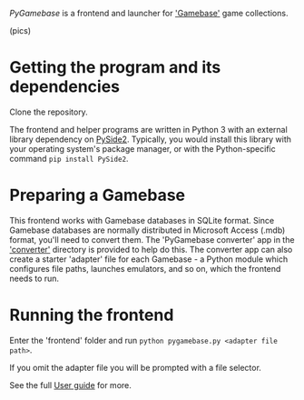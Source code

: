 _PyGamebase_ is a frontend and launcher for ['Gamebase'](https://www.bu22.com/) game collections.

(pics)

# Getting the program and its dependencies

Clone the repository.

The frontend and helper programs are written in Python 3 with an external library dependency on [PySide2](https://pypi.org/project/PySide2/). Typically, you would install this library with your operating system's package manager, or with the Python-specific command `pip install PySide2`.

# Preparing a Gamebase

This frontend works with Gamebase databases in SQLite format. Since Gamebase databases are normally distributed in Microsoft Access (.mdb) format, you'll need to convert them. The 'PyGamebase converter' app in the ['converter'](converter) directory is provided to help do this. The converter app can also create a starter 'adapter' file for each Gamebase - a Python module which configures file paths, launches emulators, and so on, which the frontend needs to run.

# Running the frontend

Enter the 'frontend' folder and run `python pygamebase.py <adapter file path>`.

If you omit the adapter file you will be prompted with a file selector.

See the full [User guide](frontend/docs/user_guide.html) for more.

